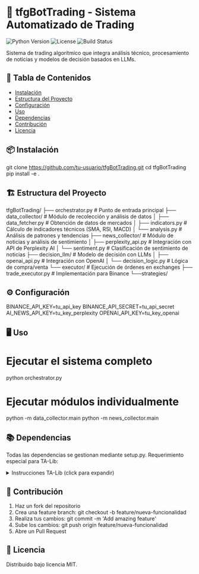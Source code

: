 # 🤖 tfgBotTrading - Sistema Automatizado de Trading

![Python Version](https://img.shields.io/badge/python-3.9%2B-blue)
![License](https://img.shields.io/badge/license-MIT-green)
![Build Status](https://img.shields.io/badge/build-passing-brightgreen)

Sistema de trading algorítmico que integra análisis técnico, procesamiento de noticias y modelos de decisión basados en LLMs.

## 🚀 **Tabla de Contenidos**
- [Instalación](#instalación)
- [Estructura del Proyecto](#estructura-del-proyecto)
- [Configuración](#configuración)
- [Uso](#uso)
- [Dependencias](#dependencias)
- [Contribución](#contribución)
- [Licencia](#licencia)

## 📦 **Instalación**
git clone https://github.com/tu-usuario/tfgBotTrading.git
cd tfgBotTrading
pip install -e .


## 🏗️ **Estructura del Proyecto**
tfgBotTrading/
├── orchestrator.py          # Punto de entrada principal
├── data_collector/          # Módulo de recolección y análisis de datos
│   ├── data_fetcher.py      # Obtención de datos de mercados
│   ├── indicators.py        # Cálculo de indicadores técnicos (SMA, RSI, MACD)
│   └── analysis.py          # Análisis de patrones y tendencias
├── news_collector/          # Módulo de noticias y análisis de sentimiento
│   ├── perplexity_api.py    # Integración con API de Perplexity AI
│   └── sentiment.py         # Clasificación de sentimiento de noticias
├── decision_llm/            # Modelo de decisión con LLMs
│   ├── openai_api.py        # Integración con OpenAI
│   └── decision_logic.py    # Lógica de compra/venta
└── executor/                # Ejecución de órdenes en exchanges
    ├── trade_executor.py    # Implementación para Binance
    └──strategies/


## ⚙️ **Configuración**
BINANCE_API_KEY=tu_api_key
BINANCE_API_SECRET=tu_api_secret
AI_NEWS_API_KEY=tu_key_perplexity
OPENAI_API_KEY=tu_key_openai


## 🖥️ **Uso**
# Ejecutar el sistema completo
python orchestrator.py

# Ejecutar módulos individualmente
python -m data_collector.main
python -m news_collector.main


## 📚 **Dependencias**
Todas las dependencias se gestionan mediante setup.py. Requerimiento especial para TA-Lib:

<details> <summary>Instrucciones TA-Lib (click para expandir)</summary>

Windows
pip install https://github.com/mrjbq7/ta-lib/releases/download/TA_Lib-0.4.27/TA_Lib-0.4.27-cp39-cp39-win_amd64.whl

Linux (Debian/Ubuntu)
sudo apt-get install ta-lib
pip install TA-Lib

macOS (Homebrew)
brew install ta-lib
pip install TA-Lib

</details>

## 🤝 **Contribución**
1. Haz un fork del repositorio
2. Crea una feature branch: git checkout -b feature/nueva-funcionalidad
3. Realiza tus cambios: git commit -m 'Add amazing feature'
4. Sube los cambios: git push origin feature/nueva-funcionalidad
5. Abre un Pull Request

## 📜 **Licencia**
Distribuido bajo licencia MIT.